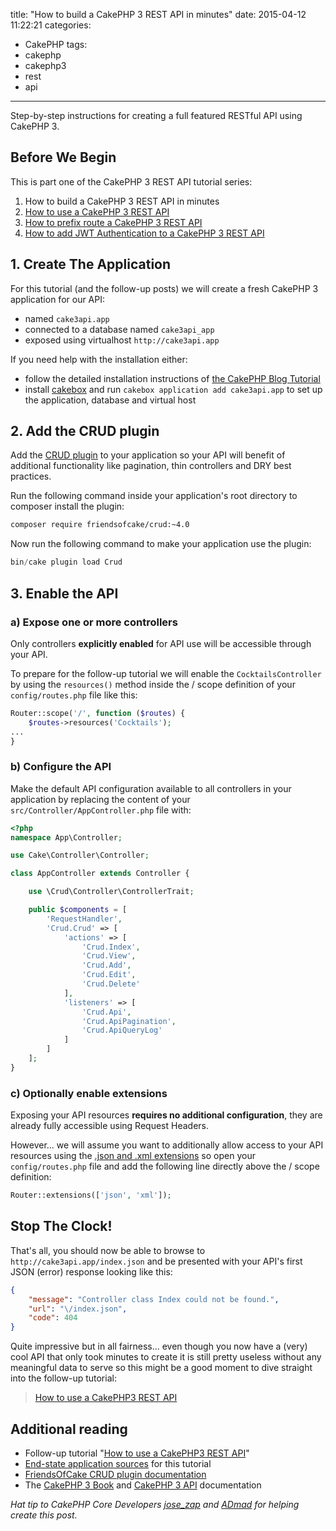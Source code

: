 title: "How to build a CakePHP 3 REST API in minutes"
date: 2015-04-12 11:22:21
categories:
- CakePHP
tags:
- cakephp
- cakephp3
- rest
- api
---
Step-by-step instructions for creating a full featured RESTful API using CakePHP 3.

## Before We Begin

This is part one of the CakePHP 3 REST API tutorial series:

1. How to build a CakePHP 3 REST API in minutes
2. [How to use a CakePHP 3 REST API](/2015/04/how-to-use-a-cakephp-3-rest-api/)
3. [How to prefix route a CakePHP 3 REST API](/2015/04/how-to-prefix-route-a-cakephp-3-rest-api/)
4. [How to add JWT Authentication to a CakePHP 3 REST API](/2015/04/how-to-add-jwt-authentication-to-a-cakephp-3-rest-api/)

## 1. Create The Application

For this tutorial (and the follow-up posts) we will create a fresh CakePHP 3
application for our API:

+ named ``cake3api.app``
+ connected to a database named ``cake3api_app``
+ exposed using virtualhost ``http://cake3api.app``

If you need help with the installation either:

+ follow the detailed installation instructions of
[the CakePHP Blog Tutorial](http://book.cakephp.org/3.0/en/tutorials-and-examples/blog/blog.html#blog-tutorial)
+ install [cakebox](https://github.com/alt3/cakebox) and run
``cakebox application add cake3api.app`` to set up the application, database
and virtual host

## 2. Add the CRUD plugin

Add the [CRUD plugin](https://github.com/FriendsOfCake/crud) to your
application so your API will benefit of additional functionality like
pagination, thin controllers and DRY best practices.

Run the following command inside your application's root directory to
composer install the plugin:

```bash
composer require friendsofcake/crud:~4.0
```

Now run the following command to make your application use the plugin:

```php
bin/cake plugin load Crud
```

## 3. Enable the API

### a) Expose one or more controllers

Only controllers **explicitly enabled** for API use will be accessible
through your API.

To prepare for the follow-up tutorial we will enable the ``CocktailsController`` by using the
``resources()`` method inside the / scope definition of your ``config/routes.php`` file like this:

```php
Router::scope('/', function ($routes) {
	$routes->resources('Cocktails');
...
}
```

### b) Configure the API

Make the default API configuration available to all controllers in your
application by replacing the content of your ``src/Controller/AppController.php``
file with:

```php
<?php
namespace App\Controller;

use Cake\Controller\Controller;

class AppController extends Controller {

    use \Crud\Controller\ControllerTrait;

    public $components = [
        'RequestHandler',
        'Crud.Crud' => [
            'actions' => [
                'Crud.Index',
                'Crud.View',
                'Crud.Add',
                'Crud.Edit',
                'Crud.Delete'
            ],
            'listeners' => [
                'Crud.Api',
                'Crud.ApiPagination',
                'Crud.ApiQueryLog'
            ]
        ]
    ];
}
```

### c) Optionally enable extensions

Exposing your API resources **requires no additional configuration**, they are
already fully accessible using Request Headers.

However... we will assume you want to additionally allow access to your API resources using
the [.json and .xml extensions](http://book.cakephp.org/3.0/en/development/routing.html#routing-file-extensions)
so open your ``config/routes.php`` file and add the following line directly above
the / scope definition:

```php
Router::extensions(['json', 'xml']);
```

## Stop The Clock!

That's all, you should now be able to browse to ``http://cake3api.app/index.json``
and be presented with your API's first JSON (error) response looking like this:

```json
{
    "message": "Controller class Index could not be found.",
    "url": "\/index.json",
    "code": 404
}
```

Quite impressive but in all fairness... even though you now have a (very) cool
API that only took minutes to create it is still pretty useless without any
meaningful data to serve so this might be a good moment to dive straight into
the follow-up tutorial:

> [How to use a CakePHP3 REST API](/2015/04/how-to-use-a-cakephp-3-rest-api/)

## Additional reading

+ Follow-up tutorial "[How to use a CakePHP3 REST API](/2015/04/how-to-use-a-cakephp-3-rest-api/)"
+ [End-state application sources](https://github.com/bravo-kernel/application-examples/tree/master/blog-how-to-build-a-cakephp3-rest-api) for this tutorial
+ [FriendsOfCake CRUD plugin documentation](http://crud.readthedocs.org)
+ The [CakePHP 3 Book](http://book.cakephp.org/3.0/en/index.html) and [CakePHP 3 API](http://api.cakephp.org/3.0/) documentation

<em>Hat tip to CakePHP Core Developers [jose_zap](https://github.com/lorenzo)
and [ADmad](https://github.com/admad) for helping create this post.</em>
